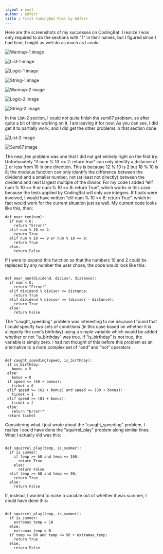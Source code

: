 ```yaml
---
layout : post
author : bdferr
title : First CodingBat Post by Bdferr
---
```


Here are the screenshots of my successes on CodingBat. I realize I was only required to do the sections 
with "1" in their names, but I figured since I had time, I might as well do as much as I could.

![Warmup-1 image](http://i.imgur.com/rljboyc.png)

![List-1 image](http://i.imgur.com/zajSo89.png)

![Logic-1 image](http://i.imgur.com/WDzcLZZ.png)

![String-1 image](http://i.imgur.com/uPflEuI.png)

![Warmup-2 image](http://i.imgur.com/G9jiOfB.png)

![Logic-2 image](http://i.imgur.com/fxqcvPP.png)

![String-2 image](http://i.imgur.com/p5Dhx4y.png)

In the List-2 section, I could not quite finish the sum67 problem, so after quite a bit of time working on it,
I am leaving it for now. As you can see, I did get it to partially work, and I did get the other problems
in that section done.

![List-2 image](http://i.imgur.com/PyRVMk5.png)

![Sum67 image](http://i.imgur.com/2KLaTod.png)

The near_ten problem was one that I did not get entirely right on the first try.  Unfortunately “if num % 10 <= 2: return true” can only identify a distance of 2 or less from 10 in one direction. This is because 12 % 10 is 2 but 18 % 10 is 8; the modulus function can only identify the difference between the dividend and a smaller number, not (at least not directly) between the dividend and next largest multiple of the divisor. For my code I added “elif num % 10 == 9 or num % 10 == 8: return True”, which works in this case because the tests applied by CodingBat will only use integers. If floats were involved, I would have written “elif num % 10 >= 8: return True”, which in fact would work for the current situation just as well. My current code looks like this, then:

```
def near_ten(num):
  if num < 0:
    return "Error!"
  elif num % 10 <= 2:
    return True
  elif num % 10 == 9 or num % 10 == 8:
    return True
  else:
    return False
```

If I were to expand this function so that the numbers 10 and 2 could be replaced by any number the user chose, the code would look like this:

```

def near_num(dividend, divisor, distance):
  if num < 0:
    return “Error!”
  elif dividend % divisor <= distance:
    return True
  elif dividend % divisor >= (divisor - distance):
    return True
  else:
    return False

```

The "caught_speeding" problem was interesting to me because I found that I could specify two sets of conditions (in this case based on whether it is allegedly the user’s birthday) using a simple variable which would be added whether or not “is_birthday” was true. If “is_birthday” is not true, the variable is simply zero. I had not thought of this before this problem as an alternative to a more complex set of “and” and “not” operators. 

```

def caught_speeding(speed, is_birthday):
 if is_birthday:
   bonus = 5
 else:
   bonus = 0
 if speed <= (60 + bonus):
   ticket = 0
 elif speed >= (61 + bonus) and speed <= (80 + bonus):
   ticket = 1
 elif speed >= (81 + bonus):
   ticket = 2
 else:
   return "Error!"
 return ticket

```

Considering what I just wrote about the "caught_speeding" problem, I realize I could have done the "squirrel_play" problem along similar lines. What I actually did was this:

```

def squirrel_play(temp, is_summer):
  if is_summer:
    if temp >= 60 and temp <= 100:
      return True
    else:
      return False
  elif temp >= 60 and temp <= 90:
    return True
  else:
    return False

```

If, instead, I wanted to make a variable out of whether it was summer, I could have done this:

```

def squirrel_play(temp, is_summer):
  if is_summer:
    extramax_temp = 10
  else:
    extramax_temp = 0
  if temp >= 60 and temp <= 90 + extramax_temp:
    return True
  else:
    return False

```

